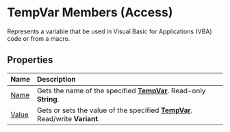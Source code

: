 
# TempVar Members (Access)


Represents a variable that be used in Visual Basic for Applications (VBA) code or from a macro. 


## Properties



|**Name**|**Description**|
|:-----|:-----|
|[Name](ce0983ec-1f12-d60e-4bfd-3960b5c10316.md)|Gets the name of the specified  **[TempVar](4a0429e6-bcfa-7a8b-7030-6e88c2f1a71d.md)**. Read-only **String**.|
|[Value](3bb66c34-2975-451e-6634-c23977753cb5.md)|Gets or sets the value of the specified  **[TempVar](4a0429e6-bcfa-7a8b-7030-6e88c2f1a71d.md)**. Read/write **Variant**.|
